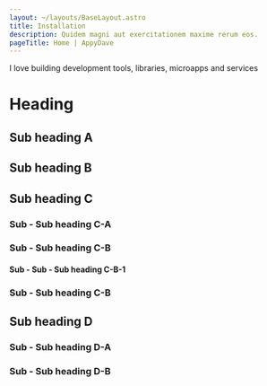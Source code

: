 ```yaml
---
layout: ~/layouts/BaseLayout.astro
title: Installation
description: Quidem magni aut exercitationem maxime rerum eos.
pageTitle: Home | AppyDave
---
```


I love building development tools, libraries, microapps and services

# Heading

## Sub heading A

## Sub heading B

## Sub heading C

### Sub - Sub heading C-A

### Sub - Sub heading C-B

#### Sub - Sub - Sub heading C-B-1

### Sub - Sub heading C-B

## Sub heading D

### Sub - Sub heading D-A

### Sub - Sub heading D-B
